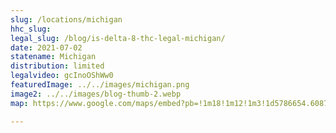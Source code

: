```yaml
---
slug: /locations/michigan
hhc_slug: 
legal_slug: /blog/is-delta-8-thc-legal-michigan/
date: 2021-07-02
statename: Michigan
distribution: limited
legalvideo: gcInoOShWw0
featuredImage: ../../images/michigan.png
image2: ../../images/blog-thumb-2.webp
map: https://www.google.com/maps/embed?pb=!1m18!1m12!1m3!1d5786654.608755794!2d-90.75911733185815!3d44.91286260733752!2m3!1f0!2f0!3f0!3m2!1i1024!2i768!4f13.1!3m3!1m2!1s0x4d4caa3dc7ca0411%3A0x97dd48597a62c9b3!2sMichigan%2C%20USA!5e0!3m2!1sen!2s!4v1624972773001!5m2!1sen!2s

---
```

